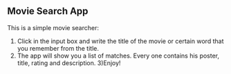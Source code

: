 ## Movie Search App

This is a simple movie searcher:
1) Click in the input box and write the title of the movie or certain word that you remember from the title.
2) The app will show you a list of matches. Every one contains his poster, title, rating and description.
3)Enjoy!

